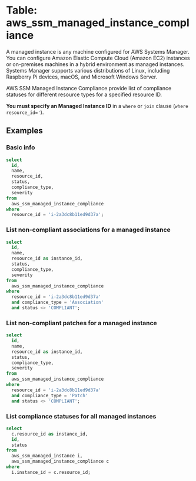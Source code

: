 # Table: aws_ssm_managed_instance_compliance

A managed instance is any machine configured for AWS Systems Manager. You can configure Amazon Elastic Compute Cloud (Amazon EC2) instances or on-premises machines in a hybrid environment as managed instances. Systems Manager supports various distributions of Linux, including Raspberry Pi devices, macOS, and Microsoft Windows Server.

AWS SSM Managed Instance Compliance provide list of compliance statuses for different resource types for a specified resource ID.

**You must specify an Managed Instance ID** in a `where` or `join` clause (`where resource_id='`).

## Examples

### Basic info

```sql
select
  id,
  name,
  resource_id,
  status,
  compliance_type,
  severity
from
  aws_ssm_managed_instance_compliance
where
  resource_id = 'i-2a3dc8b11ed9d37a';
```

### List non-compliant associations for a managed instance

```sql
select
  id,
  name,
  resource_id as instance_id,
  status,
  compliance_type,
  severity
from
  aws_ssm_managed_instance_compliance
where
  resource_id = 'i-2a3dc8b11ed9d37a'
  and compliance_type = 'Association'
  and status <> 'COMPLIANT';
```

### List non-compliant patches for a managed instance

```sql
select
  id,
  name,
  resource_id as instance_id,
  status,
  compliance_type,
  severity
from
  aws_ssm_managed_instance_compliance
where
  resource_id = 'i-2a3dc8b11ed9d37a'
  and compliance_type = 'Patch'
  and status <> 'COMPLIANT';
```

### List compliance statuses for all managed instances

```sql
select
  c.resource_id as instance_id,
  id,
  status
from
  aws_ssm_managed_instance i,
  aws_ssm_managed_instance_compliance c
where
  i.instance_id = c.resource_id;
```
